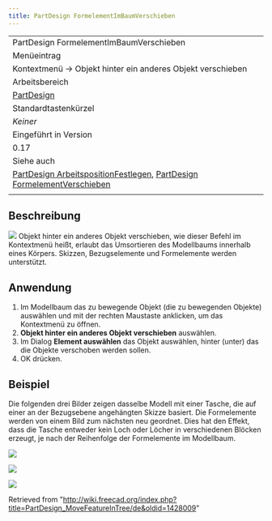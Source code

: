 ```yaml
---
title: PartDesign FormelementImBaumVerschieben
---
```

|  |
| --- |
| PartDesign FormelementImBaumVerschieben |
| Menüeintrag |
| Kontextmenü → Objekt hinter ein anderes Objekt verschieben |
| Arbeitsbereich |
| [PartDesign](/PartDesign_Workbench "PartDesign Workbench") |
| Standardtastenkürzel |
| *Keiner* |
| Eingeführt in Version |
| 0.17 |
| Siehe auch |
| [PartDesign ArbeitspositionFestlegen](/PartDesign_MoveTip/de "PartDesign MoveTip/de"), [PartDesign FormelementVerschieben](/PartDesign_MoveFeature/de "PartDesign MoveFeature/de") |
|  |

## Beschreibung

![](/images/PartDesign_MoveFeatureInTree.svg) Objekt hinter ein anderes Objekt verschieben, wie dieser Befehl im Kontextmenü heißt, erlaubt das Umsortieren des Modellbaums innerhalb eines Körpers. Skizzen, Bezugselemente und Formelemente werden unterstützt.

## Anwendung

1. Im Modellbaum das zu bewegende Objekt (die zu bewegenden Objekte) auswählen und mit der rechten Maustaste anklicken, um das Kontextmenü zu öffnen.
2. **Objekt hinter ein anderes Objekt verschieben** auswählen.
3. Im Dialog **Element auswählen** das Objekt auswählen, hinter (unter) das die Objekte verschoben werden sollen.
4. OK drücken.

## Beispiel

Die folgenden drei Bilder zeigen dasselbe Modell mit einer Tasche, die auf einer an der Bezugsebene angehängten Skizze basiert. Die Formelemente werden von einem Bild zum nächsten neu geordnet. Dies hat den Effekt, dass die Tasche entweder kein Loch oder Löcher in verschiedenen Blöcken erzeugt, je nach der Reihenfolge der Formelemente im Modellbaum.

![](/images/PD_move_feature0.png)

![](/images/Hole_Pad002.png)

![](/images/PD_move_feature2.png)

Retrieved from "<http://wiki.freecad.org/index.php?title=PartDesign_MoveFeatureInTree/de&oldid=1428009>"
